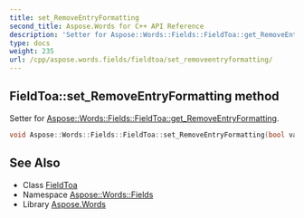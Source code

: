 ```yaml
---
title: set_RemoveEntryFormatting
second_title: Aspose.Words for C++ API Reference
description: 'Setter for Aspose::Words::Fields::FieldToa::get_RemoveEntryFormatting.'
type: docs
weight: 235
url: /cpp/aspose.words.fields/fieldtoa/set_removeentryformatting/
---
```

## FieldToa::set_RemoveEntryFormatting method


Setter for [Aspose::Words::Fields::FieldToa::get_RemoveEntryFormatting](../get_removeentryformatting/).

```cpp
void Aspose::Words::Fields::FieldToa::set_RemoveEntryFormatting(bool value)
```

## See Also

* Class [FieldToa](../)
* Namespace [Aspose::Words::Fields](../../)
* Library [Aspose.Words](../../../)
